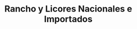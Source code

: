 ---
title: "Rancho y Licores Nacionales e Importados"
url: /bogota-d-c/rancho-y-licores-nacionales-e-importados/
shop: bebidas
---